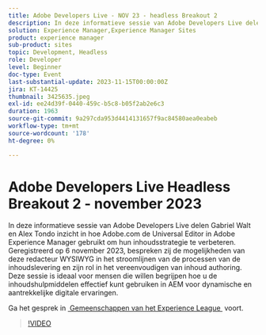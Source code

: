 ```yaml
---
title: Adobe Developers Live - NOV 23 - headless Breakout 2
description: In deze informatieve sessie van Adobe Developers Live delen Gabriel Walt en Alex Tondo inzicht in hoe Adobe.com de Universal Editor in Adobe Experience Manager gebruikt om hun inhoudsstrategie te verbeteren. Geregistreerd op 6 november 2023, bespreken zij de mogelijkheden van deze redacteur WYSIWYG in het stroomlijnen van de processen van de inhoudslevering en zijn rol in het vereenvoudigen van inhoud authoring. Deze sessie is ideaal voor mensen die willen begrijpen hoe u de inhoudshulpmiddelen effectief kunt gebruiken in AEM voor dynamische en aantrekkelijke digitale ervaringen.
solution: Experience Manager,Experience Manager Sites
product: experience manager
sub-product: sites
topic: Development, Headless
role: Developer
level: Beginner
doc-type: Event
last-substantial-update: 2023-11-15T00:00:00Z
jira: KT-14425
thumbnail: 3425635.jpeg
exl-id: ee24d39f-0440-459c-b5c8-b05f2ab2e6c3
duration: 1963
source-git-commit: 9a297cda953d4414131657f9ac84580aea0eabeb
workflow-type: tm+mt
source-wordcount: '178'
ht-degree: 0%

---
```


# Adobe Developers Live Headless Breakout 2 - november 2023

In deze informatieve sessie van Adobe Developers Live delen Gabriel Walt en Alex Tondo inzicht in hoe Adobe.com de Universal Editor in Adobe Experience Manager gebruikt om hun inhoudsstrategie te verbeteren. Geregistreerd op 6 november 2023, bespreken zij de mogelijkheden van deze redacteur WYSIWYG in het stroomlijnen van de processen van de inhoudslevering en zijn rol in het vereenvoudigen van inhoud authoring. Deze sessie is ideaal voor mensen die willen begrijpen hoe u de inhoudshulpmiddelen effectief kunt gebruiken in AEM voor dynamische en aantrekkelijke digitale ervaringen.

Ga het gesprek in [&#x200B; Gemeenschappen van het Experience League &#x200B;](https://adobe.ly/46ELi7X) voort.

>[!VIDEO](https://video.tv.adobe.com/v/3425635/?learn=on)
